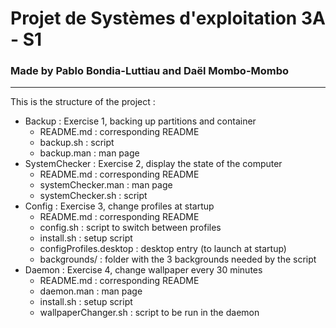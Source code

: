 # Projet de Systèmes d'exploitation 3A - S1
### Made by Pablo Bondia-Luttiau and Daël Mombo-Mombo
--------
This is the structure of the project :
- Backup : Exercise 1, backing up partitions and container
	- README.md : corresponding README
	- backup.sh : script
	- backup.man : man page
- SystemChecker : Exercise 2, display the state of the computer
	- README.md : corresponding README
	- systemChecker.man : man page
	- systemChecker.sh  : script
- Config : Exercise 3, change profiles at startup
	- README.md : corresponding README
	- config.sh : script to switch between profiles
	- install.sh : setup script
	- configProfiles.desktop : desktop entry (to launch at startup)
	- backgrounds/ : folder with the 3 backgrounds needed by the script
- Daemon : Exercise 4, change wallpaper every 30 minutes
	- README.md : corresponding README
	- daemon.man : man page
	- install.sh : setup script
	- wallpaperChanger.sh : script to be run in the daemon
